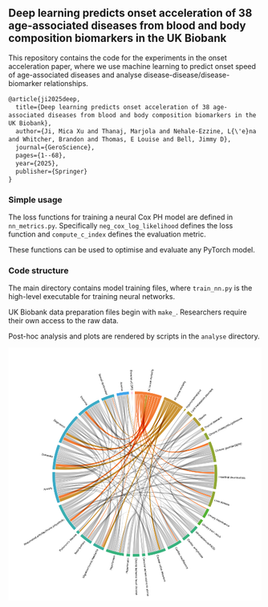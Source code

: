 ## Deep learning predicts onset acceleration of 38 age-associated diseases from blood and body composition biomarkers in the UK Biobank

This repository contains the code for the experiments in the onset acceleration paper, where we use machine learning to predict onset speed of age-associated diseases and analyse disease-disease/disease-biomarker relationships.

```
@article{ji2025deep,
  title={Deep learning predicts onset acceleration of 38 age-associated diseases from blood and body composition biomarkers in the UK Biobank},
  author={Ji, Mica Xu and Thanaj, Marjola and Nehale-Ezzine, L{\'e}na and Whitcher, Brandon and Thomas, E Louise and Bell, Jimmy D},
  journal={GeroScience},
  pages={1--68},
  year={2025},
  publisher={Springer}
}
```

### Simple usage

The loss functions for training a neural Cox PH model are defined in `nn_metrics.py`. Specifically `neg_cox_log_likelihood` defines the loss function and `compute_c_index` defines the evaluation metric.

These functions can be used to optimise and evaluate any PyTorch model. 

### Code structure

The main directory contains model training files, where `train_nn.py` is the high-level executable for training neural networks. 

UK Biobank data preparation files begin with `make_`. Researchers require their own access to the raw data.

Post-hoc analysis and plots are rendered by scripts in the `analyse` directory. 

![chord](chord.png "")
